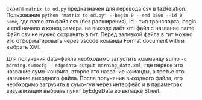 скрипт ```matrix to od.py``` предназначен для перевода csv в tazRelation. Пользование ```python "matrix to od.py" --begin 0 --end 3600 --id 0 name```, где name это файл csv (без расширения), id - тип транспорта, begin и end начало и конец замера. на выходе даёт xml файл с название name. Файл csv не нужно сохранять в гит. Перед заливкой файла в гит можно его отформатировать через vscode команда Format document with и выбрать XML

Для получения data-файла необходимо запустить комманду sumo ```-c morning.sumocfg --edgedata-output morning_data.xml```, где первое это название сумо-конфига, второе это название команды, а третье это название выходного файла. После получения выходного файла, его необходимо загрузить в сумо-гуи через интерфейс и в параметрах визуализации выбрать пункт byEdgeData во вкладке Street.